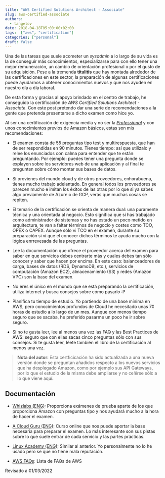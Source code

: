 ```yaml
---
title: "AWS Certified Solutions Architect - Associate"
slug: aws-certified-associate
authors:
  - tangelov
date: 2018-04-18T05:00:00+02:00
tags:  ["aws", "certification"]
categories: ["personal"]
draft: false
---
```


Una de las tareas que suele acometer un _sysadmin_ a lo largo de su vida es la de conseguir más conocimientos, especializarse para con ello tener una mejor remuneración, un cambio de orientación profesional o por el gusto de su adquisición. Pese a la tremenda __titulitis__ que hay montada alrededor de las certificaciones en este sector, la preparación de algunas certificaciones puede ayudarnos a obtener conocimientos nuevos y que nos ayuden en nuestro día a día laboral.

De esta forma y gracias al apoyo brindado en el centro de trabajo, he conseguido la certificación de _AWS Certified Solutions Architect - Associate_. Con este post pretendo dar una serie de recomendaciones a la gente que pretenda presentarse a dicho examen como hice yo.

<!--more-->

Al ser una certificación de exigencia media y no ser la [_Professional_](https://aws.amazon.com/es/certification/certified-solutions-architect-professional/) y con unos conocimientos previos de Amazon básicos, estas son mis recomendaciones:

* El examen consta de 55 preguntas tipo test y multirespuesta, que han de ser respondidas en 90 minutos. Tienes tiempo: así que utilízalo y relee los enunciados con calma para entender que te están preguntando. Por ejemplo: puedes tener una pregunta donde se explayen sobre los servidores web de una aplicación y al final te pregunten sobre cómo montar sus bases de datos.

* Si provienes del mundo cloud y de otros proveedores, enhorabuena, tienes mucho trabajo adelantado. En general todos los proveedores se parecen mucho e imitan los éxitos de las otras por lo que si ya sabes algo previamente de Azure o de GCP, verás que muchas cosas se repiten.

* El temario de la certificación se orienta de manera dual: una puramente técnica y una orientada al negocio. Esto significa que si has trabajado como administrador de sistemas y no has estado un poco metido en arquitectura, te van a faltar términos de negocio y costes como TCO, OPEX o CAPEX. Aunque sólo vi TCO en el examen, durante su preparación si vi que el conocer dichos términos te ayuda mucho con la lógica enrrevesada de las preguntas.

* Lee la documentación que ofrece el proveedor acerca del examen para saber en que servicios debes centrarte más y cuales debes tan sólo conocer y saber que hacen por encima. En este caso: balanceadores de carga, bases de datos (RDS, DynamoDB, etc.), servicios de computación (Amazon EC2), almacenamiento (S3) y redes (Amazon VPC) son la base del examen.

* No eres el único en el mundo que se está preparando la certificación, utiliza internet y busca consejos sobre cómo pasarlo :P

* Planifica tu tiempo de estudio. Yo partiendo de una base mínima en AWS, pero conocimientos profundos de Cloud he necesitado unas 70 horas de estudio a lo largo de un mes. Aunque con menos tiempo seguro que se sacaba, he preferido pasarme un poco he ir sobre seguro.

* Si no te gusta leer, lee al menos una vez las FAQ y las Best Practices de AWS: seguro que con ellas sacas cinco preguntas sólo con sus consejos. Si te gusta leer, léete también el libro de la certificación al menos una vez.

> __Nota del autor__: Esta certficicación ha sido actualizada a una nueva versión donde se preguntan añadidos respecto a los nuevos servicios que ha desplegado Amazon, como por ejemplo sus API Gateways, por lo que el estudio de la misma debe ampliarse y no ceñirse sólo a lo que viene aquí.

## Documentación

* [Whizlabs (ENG)](https://www.whizlabs.com/): Proporciona exámenes de prueba aparte de los que proporciona Amazon con preguntas tipo y nos ayudará mucho a la hora de hacer el examen.

* [A Cloud Guru (ENG)](https://acloud.guru/): Curso online que nos puede aportar la base necesaria para preparar el examen. Lo más interesante son sus pistas sobre lo que suele entrar de cada servicio y las partes prácticas.

* [Linux Academy (ENG)](https://linuxacademy.com/): Similar al anterior. Yo personalmente no lo he usado pero se que no tiene mala reputación.

* [AWS FAQs](https://aws.amazon.com/es/faqs/): Lista de FAQs de AWS

Revisado a 01/03/2022
